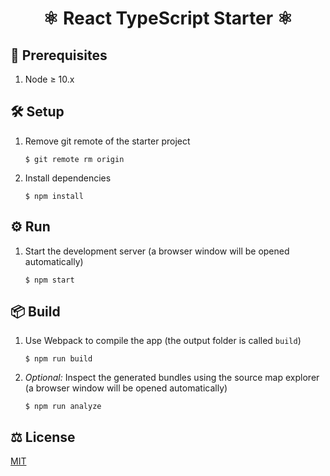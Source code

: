 <center><h1>⚛️ React TypeScript Starter ⚛️</h1></center>

## 🔎 Prerequisites

1. Node &ge; 10.x

## 🛠 Setup

1. Remove git remote of the starter project

   ```shell
   $ git remote rm origin
   ```

2. Install dependencies

   ```shell
   $ npm install
   ```

## ⚙️ Run

1. Start the development server (a browser window will be opened automatically)

   ```shell
   $ npm start
   ```

## 📦 Build

1. Use Webpack to compile the app (the output folder is called `build`)

   ```shell
   $ npm run build
   ```

2. *Optional:* Inspect the generated bundles using the source map explorer (a browser window will be opened automatically)

   ```shell
   $ npm run analyze
   ```

## ⚖️ License
[MIT](LICENSE.md)